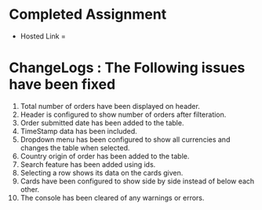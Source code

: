 # Completed Assignment

- Hosted Link = 

# ChangeLogs : The Following issues have been fixed

1.  Total number of orders have been displayed on header.
2.  Header is configured to show number of orders after filteration.
3.  Order submitted date has been added to the table.
4.  TimeStamp data has been included.
5.  Dropdown menu has been configured to show all currencies and changes the table when selected.
6.  Country origin of order has been added to the table.
7.  Search feature has been added using ids.
8.  Selecting a row shows its data on the cards given.
9.  Cards have been configured to show side by side instead of below each other.
10. The console has been cleared of any warnings or errors.
